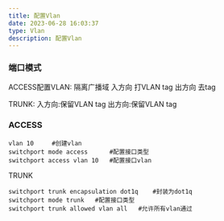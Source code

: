 ```yaml
---
title: 配置Vlan
date: 2023-06-28 16:03:37
type: Vlan
description: 配置Vlan
---
```


### 端口模式


ACCESS配置VLAN:
隔离广播域
入方向  打VLAN tag
出方向  去tag

TRUNK:
入方向:保留VLAN tag
出方向:保留VLAN tag

### ACCESS

```
vlan 10     #创建vlan
switchport mode access      #配置接口类型
switchport access vlan 10   #配置接口vlan
```

TRUNK

```
switchport trunk encapsulation dot1q    #封装为dot1q
switchport mode trunk   #配置接口类型
switchport trunk allowed vlan all   #允许所有vlan通过
```
